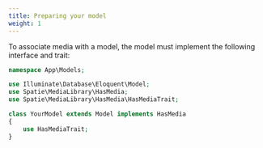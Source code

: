 ```yaml
---
title: Preparing your model
weight: 1
---
```


To associate media with a model, the model must implement the following interface and trait:

```php
namespace App\Models;

use Illuminate\Database\Eloquent\Model;
use Spatie\MediaLibrary\HasMedia;
use Spatie\MediaLibrary\HasMedia\HasMediaTrait;

class YourModel extends Model implements HasMedia
{
    use HasMediaTrait;
}
```
